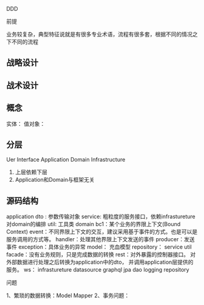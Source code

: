 

DDD

前提

业务较复杂，典型特征说就是有很多专业术语，流程有很多套，根据不同的情况之下不同的流程



## 战略设计







## 战术设计




## 概念

实体：
值对象：

## 分层

Uer Interface
Application
Domain
Infrastructure

1. 上层依赖下层
2. Application和Domain与框架无关


## 源码结构

application
    dto : 参数传输对象
    service: 粗粒度的服务接口，依赖infrastureture对domain的编排
    util: 工具类
domain
    bc1：某个业务的界限上下文(Bound Context)
        event：不同界限上下文的交互，建议采用基于事件的方式。也是可以是服务调用的方式等。
            handler：处理其他界限上下文发送的事件
            producer：发送事件
        exception：具体业务的异常
        model： 充血模型
        repository：
        service
        util
facade：没有业务规则，只是完成数据的转换
    rest：对外暴露的控制器接口。 对外部数据进行处理之后转换为application中的dto， 并调用application层提供的服务。
    ws：
infrastureture
    datasource
    graphql
    jpa
    dao
    logging
    repository

问题

1、繁琐的数据转换：Model Mapper
2、事务问题：


